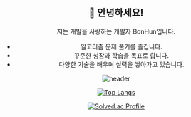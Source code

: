 <div align="center">

## 👋 안녕하세요!  
저는 개발을 사랑하는 개발자 BonHun입니다.  
- 알고리즘 문제 풀기를 즐깁니다.  
- 꾸준한 성장과 학습을 목표로 합니다.  
- 다양한 기술을 배우며 실력을 쌓아가고 있습니다.  

![header](https://capsule-render.vercel.app/api?type=venom&color=gradient&customColorList=10&height=200&text=BonHun&fontSize=50&animation=twinkling)

[![Top Langs](https://github-readme-stats.vercel.app/api/top-langs/?username=bonun00&langs_count=8)](https://github.com/bonun00/github-readme-stats)</br>

[![Solved.ac Profile](http://mazassumnida.wtf/api/generate_badge?boj=kogk4020)](https://solved.ac/kogk4020)

</div>
